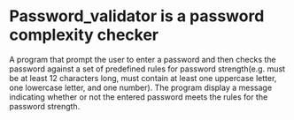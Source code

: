 # Password_validator is a password complexity checker
A program that prompt the user to enter a password  and then checks the password against a set of predefined rules for password strength(e.g. must be at least 12 characters long, must contain at least one uppercase letter, one lowercase letter, and one number). The program display a message indicating whether or not the entered password meets the rules for the password strength.

